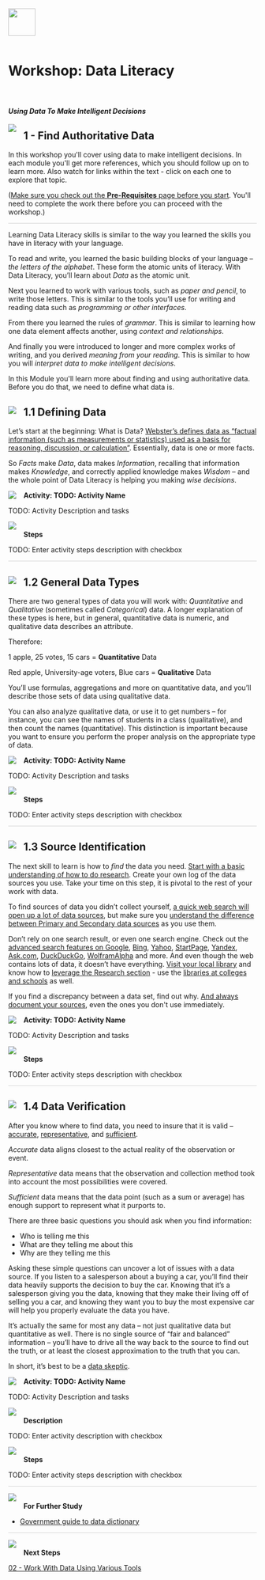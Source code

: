 <img width="55" style="margin: 15px 15px 15px 0px;" src="https://github.com/BuckWoody/presentations/blob/master/graphics/BWLogo001.png?raw=true"> 

# Workshop: Data Literacy

<br>

#### <i>Using Data To Make Intelligent Decisions</i>

<img style="float: left; margin: 0px 15px 15px 0px;" src="https://github.com/microsoft/sqlworkshops/blob/master/graphics/textbubble.png?raw=true"> <h2>1 - Find Authoritative Data</h2>

In this workshop you'll cover using data to make intelligent decisions. In each module you'll get more references, which you should follow up on to learn more. Also watch for links within the text - click on each one to explore that topic.

(<a href="file:///url" target="_blank">Make sure you check out the <b>Pre-Requisites</b> page before you start</a>. You'll need to complete the work there before you can proceed with the workshop.)

<p style="border-bottom: 1px solid lightgrey;"></p>

Learning Data Literacy skills is similar to the way you learned the skills you have in literacy with your language.

To read and write, you learned the basic building blocks of your language – *the letters of the alphabet*. These form the atomic units of literacy. With Data Literacy, you’ll learn about *Data* as the atomic unit.

Next you learned to work with various tools, such as *paper and pencil*, to write those letters. This is similar to the tools you’ll use for writing and reading data such as *programming or other interfaces*.

From there you learned the rules of *grammar*. This is similar to learning how one data element affects another, using *context and relationships*.

And finally you were introduced to longer and more complex works of writing, and you derived *meaning from your reading*. This is similar to how you will *interpret data to make intelligent decisions*.

In this Module you'll learn more about finding and using authoritative data. Before you do that, we need to define what data is.

<h2><img style="float: left; margin: 0px 15px 15px 0px;" src="https://github.com/microsoft/sqlworkshops/blob/master/graphics/pencil2.png?raw=true">1.1 Defining Data</h2>

Let’s start at the beginning: What is Data? [Webster’s defines data as “factual information (such as measurements or statistics) used as a basis for reasoning, discussion, or calculation”](https://www.merriam-webster.com/dictionary/data). Essentially, data is one or more facts.

So *Facts* make *Data*, data makes *Information*, recalling that information makes *Knowledge*, and correctly applied knowledge makes *Wisdom* – and the whole point of Data Literacy is helping you making *wise decisions*.

<p><img style="float: left; margin: 0px 15px 15px 0px;" src="https://github.com/microsoft/sqlworkshops/blob/master/graphics/point1.png?raw=true"><b>Activity: TODO: Activity Name</b></p>

TODO: Activity Description and tasks

<p><img style="margin: 0px 15px 15px 0px;" src="https://github.com/microsoft/sqlworkshops/blob/master/graphics/checkmark.png?raw=true"><b>Steps</b></p>

TODO: Enter activity steps description with checkbox

<p style="border-bottom: 1px solid lightgrey;"></p>

<h2><img style="float: left; margin: 0px 15px 15px 0px;" src="https://github.com/microsoft/sqlworkshops/blob/master/graphics/pencil2.png?raw=true">1.2 General Data Types</h2>

There are two general types of data you will work with: *Quantitative* and *Qualitative* (sometimes called *Categorical*) data. A longer explanation of these types is here, but in general, quantitative data is numeric, and qualitative data describes an attribute.

Therefore:

1 apple, 25 votes, 15 cars = **Quantitative** Data

Red apple, University-age voters, Blue cars = **Qualitative** Data

You’ll use formulas, aggregations and more on quantitative data, and you’ll describe those sets of data using qualitative data.

You can also analyze qualitative data, or use it to get numbers – for instance, you can see the names of students in a class (qualitative), and then count the names (quantitative). This distinction is important because you want to ensure you perform the proper analysis on the appropriate type of data.

<p><img style="float: left; margin: 0px 15px 15px 0px;" src="https://github.com/microsoft/sqlworkshops/blob/master/graphics/point1.png?raw=true"><b>Activity: TODO: Activity Name</b></p>

TODO: Activity Description and tasks


<p><img style="margin: 0px 15px 15px 0px;" src="https://github.com/microsoft/sqlworkshops/blob/master/graphics/checkmark.png?raw=true"><b>Steps</b></p>

TODO: Enter activity steps description with checkbox

<p style="border-bottom: 1px solid lightgrey;"></p>

<h2><img style="float: left; margin: 0px 15px 15px 0px;" src="https://github.com/microsoft/sqlworkshops/blob/master/graphics/pencil2.png?raw=true">1.3 Source Identification</h2>

The next skill to learn is how to *find* the data you need. [Start with a basic understanding of how to do research](https://www.skillsyouneed.com/learn/research-methods.html). Create your own log of the data sources you use. Take your time on this step, it is pivotal to the rest of your work with data.

To find sources of data you didn’t collect yourself, [a quick web search will open up a lot of data sources](https://infogram.com/blog/free-data-sources/), but make sure you [understand the difference between Primary and Secondary data sources](http://www.businessdictionary.com/definition/primary-data.html) as you use them.

Don’t rely on one search result, or even one search engine. Check out the [advanced search features on Google](https://support.google.com/websearch/answer/134479?hl=en), [Bing](https://fossbytes.com/advanced-bing-search-tips-and-tricks/), [Yahoo](https://search.yahoo.com/web/advanced), [StartPage](https://www.startpage.com/en/?&hmb=1), [Yandex](https://yandex.com/), [Ask.com](https://www.ask.com/), [DuckDuckGo](https://duckduckgo.com/), [WolframAlpha](https://www.wolframalpha.com/) and more. And even though the web contains lots of data, it doesn’t have everything. [Visit your local library](https://publiclibraries.com/) and know how to [leverage the Research section](https://libraryguides.binghamton.edu/libraryresearch) - use the [libraries at colleges and schools](http://www.top10onlineuniversities.org/50-incredible-free-university-libraries-online.html) as well.

If you find a discrepancy between a data set, find out why. [And always document your sources](https://docs.microsoft.com/en-us/azure/data-catalog/data-catalog-how-to-documentation), even the ones you don't use immediately.

<p><img style="float: left; margin: 0px 15px 15px 0px;" src="https://github.com/microsoft/sqlworkshops/blob/master/graphics/point1.png?raw=true"><b>Activity: TODO: Activity Name</b></p>

TODO: Activity Description and tasks

<p><img style="margin: 0px 15px 15px 0px;" src="https://github.com/microsoft/sqlworkshops/blob/master/graphics/checkmark.png?raw=true"><b>Steps</b></p>

TODO: Enter activity steps description with checkbox

<p style="border-bottom: 1px solid lightgrey;"></p>

<h2><img style="float: left; margin: 0px 15px 15px 0px;" src="https://github.com/microsoft/sqlworkshops/blob/master/graphics/pencil2.png?raw=true">1.4 Data Verification</h2>

After you know where to find data, you need to insure that it is valid – [accurate](https://www.whydoscientists.org/accuracy-precision-errors-statistics/), [representative](https://www.investopedia.com/terms/r/representative-sample.asp), and [sufficient](https://www.statisticshowto.datasciencecentral.com/sufficient-statistic/).

*Accurate* data aligns closest to the actual reality of the observation or event.

*Representative* data means that the observation and collection method took into account the most possibilities were covered.

*Sufficient* data means that the data point (such as a sum or average) has enough support to represent what it purports to.

There are three basic questions you should ask when you find information:

- Who is telling me this
- What are they telling me about this
- Why are they telling me this

Asking these simple questions can uncover a lot of issues with a data source. If you listen to a salesperson about a buying a car, you’ll find their data heavily supports the decision to buy the car. Knowing that it’s a salesperson giving you the data, knowing that they make their living off of selling you a car, and knowing they want you to buy the most expensive car will help you properly evaluate the data you have.

It’s actually the same for most any data – not just qualitative data but quantitative as well. There is no single source of “fair and balanced” information – you’ll have to drive all the way back to the source to find out the truth, or at least the closest approximation to the truth that you can.

In short, it’s best to be a [data skeptic](https://www.oreilly.com/ideas/on-being-a-data-skeptic).

<p><img style="float: left; margin: 0px 15px 15px 0px;" src="https://github.com/microsoft/sqlworkshops/blob/master/graphics/point1.png?raw=true"><b>Activity: TODO: Activity Name</b></p>

TODO: Activity Description and tasks

<p><img style="margin: 0px 15px 15px 0px;" src="https://github.com/microsoft/sqlworkshops/blob/master/graphics/checkmark.png?raw=true"><b>Description</b></p>

TODO: Enter activity description with checkbox

<p><img style="margin: 0px 15px 15px 0px;" src="https://github.com/microsoft/sqlworkshops/blob/master/graphics/checkmark.png?raw=true"><b>Steps</b></p>

TODO: Enter activity steps description with checkbox

<p style="border-bottom: 1px solid lightgrey;"></p>

<p><img style="margin: 0px 15px 15px 0px;" src="https://github.com/microsoft/sqlworkshops/blob/master/graphics/owl.png?raw=true"><b>For Further Study</b></p>
<ul>
    <li><a href="https://www.usgs.gov/products/data-and-tools/data-management/data-dictionaries" target="_blank">Government guide to data dictionary</a></li>
</ul>

<p style="border-bottom: 1px solid lightgrey;"></p>

<p><img style="margin: 0px 15px 15px 0px;" src="https://github.com/microsoft/sqlworkshops/blob/master/graphics/owl.png?raw=true"><b>Next Steps</b></p>

<a href=" " target="_blank">02 - Work With Data Using Various Tools</a>
